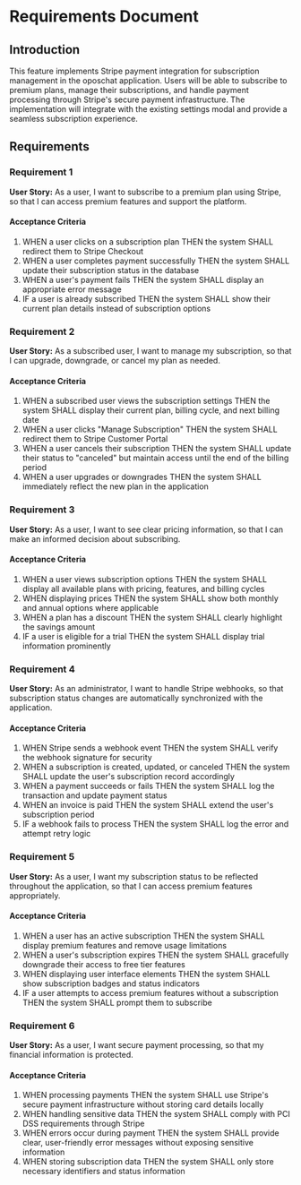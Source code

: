 # Requirements Document

## Introduction

This feature implements Stripe payment integration for subscription management in the oposchat application. Users will be able to subscribe to premium plans, manage their subscriptions, and handle payment processing through Stripe's secure payment infrastructure. The implementation will integrate with the existing settings modal and provide a seamless subscription experience.

## Requirements

### Requirement 1

**User Story:** As a user, I want to subscribe to a premium plan using Stripe, so that I can access premium features and support the platform.

#### Acceptance Criteria

1. WHEN a user clicks on a subscription plan THEN the system SHALL redirect them to Stripe Checkout
2. WHEN a user completes payment successfully THEN the system SHALL update their subscription status in the database
3. WHEN a user's payment fails THEN the system SHALL display an appropriate error message
4. IF a user is already subscribed THEN the system SHALL show their current plan details instead of subscription options

### Requirement 2

**User Story:** As a subscribed user, I want to manage my subscription, so that I can upgrade, downgrade, or cancel my plan as needed.

#### Acceptance Criteria

1. WHEN a subscribed user views the subscription settings THEN the system SHALL display their current plan, billing cycle, and next billing date
2. WHEN a user clicks "Manage Subscription" THEN the system SHALL redirect them to Stripe Customer Portal
3. WHEN a user cancels their subscription THEN the system SHALL update their status to "canceled" but maintain access until the end of the billing period
4. WHEN a user upgrades or downgrades THEN the system SHALL immediately reflect the new plan in the application

### Requirement 3

**User Story:** As a user, I want to see clear pricing information, so that I can make an informed decision about subscribing.

#### Acceptance Criteria

1. WHEN a user views subscription options THEN the system SHALL display all available plans with pricing, features, and billing cycles
2. WHEN displaying prices THEN the system SHALL show both monthly and annual options where applicable
3. WHEN a plan has a discount THEN the system SHALL clearly highlight the savings amount
4. IF a user is eligible for a trial THEN the system SHALL display trial information prominently

### Requirement 4

**User Story:** As an administrator, I want to handle Stripe webhooks, so that subscription status changes are automatically synchronized with the application.

#### Acceptance Criteria

1. WHEN Stripe sends a webhook event THEN the system SHALL verify the webhook signature for security
2. WHEN a subscription is created, updated, or canceled THEN the system SHALL update the user's subscription record accordingly
3. WHEN a payment succeeds or fails THEN the system SHALL log the transaction and update payment status
4. WHEN an invoice is paid THEN the system SHALL extend the user's subscription period
5. IF a webhook fails to process THEN the system SHALL log the error and attempt retry logic

### Requirement 5

**User Story:** As a user, I want my subscription status to be reflected throughout the application, so that I can access premium features appropriately.

#### Acceptance Criteria

1. WHEN a user has an active subscription THEN the system SHALL display premium features and remove usage limitations
2. WHEN a user's subscription expires THEN the system SHALL gracefully downgrade their access to free tier features
3. WHEN displaying user interface elements THEN the system SHALL show subscription badges and status indicators
4. IF a user attempts to access premium features without a subscription THEN the system SHALL prompt them to subscribe

### Requirement 6

**User Story:** As a user, I want secure payment processing, so that my financial information is protected.

#### Acceptance Criteria

1. WHEN processing payments THEN the system SHALL use Stripe's secure payment infrastructure without storing card details locally
2. WHEN handling sensitive data THEN the system SHALL comply with PCI DSS requirements through Stripe
3. WHEN errors occur during payment THEN the system SHALL provide clear, user-friendly error messages without exposing sensitive information
4. WHEN storing subscription data THEN the system SHALL only store necessary identifiers and status information